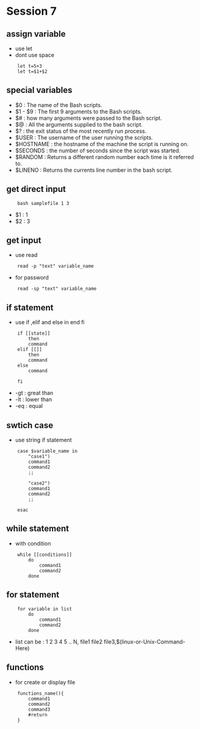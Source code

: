 # Session 7


## assign variable
- use let
- dont use space
```
    let t=5+3
    let t=$1+$2
```


## special variables
- $0 : The name of the Bash scripts.
- $1 - $9 : The first 9 arguments to the Bash scripts. 
- $# : how many arguments were passed to the Bash script.
- $@ : All the arguments supplied to the bash script.
- $? : the exit status of the most recently run process.
- $USER : The username of the user running the scripts.
- $HOSTNAME : the hostname of the machine the script is running on.
- $SECONDS : the number of seconds since the script was started.
- $RANDOM : Returns a different random number each time is it referred to.
- $LINENO : Returns the currents line number in the bash script.

## get direct input 
```
    bash samplefile 1 3
```
- $1 : 1
- $2 : 3

## get input
- use read
```
    read -p "text" variable_name
```
- for password
```
    read -sp "text" variable_name
```

## if statement
- use if ,elif and else in end fi 
```
    if [[state]] 
        then
        command
    elif [[]]
        then
        command
    else
        command

    fi
```
- -gt : great than
- -lt : lower than
- -eq : equal

## swtich case
- use string if statement
```
    case $variable_name in
        "case1")
        command1
        command2
        ;;

        "case2")
        command1
        command2
        ;;
    
    esac
```

## while statement
- with condition
```
    while [[conditions]]
        do
            command1
            command2
        done
```


## for statement
```
    for variable in list
        do
            command1
            command2
        done
```
- list can be : 1 2 3 4 5 .. N, file1 file2 file3,$(linux-or-Unix-Command-Here)

## functions
- for create or display file
```
    functions_name(){
        command1
        command2
        command3
        #return
    }
```



